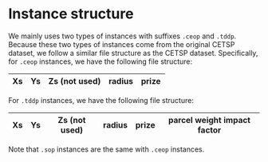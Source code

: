 # Instance structure
We mainly uses two types of instances with suffixes `.ceop` and `.tddp`. Because these two types of instances come from the original CETSP dataset, we follow a similar file structure as the CETSP dataset. Specifically, for `.ceop` instances, we have the following file structure:

| Xs | Ys | Zs (not used) | radius | prize |
|----|----|---------------|--------|-------|

For `.tddp` instances, we have the following file structure:

| Xs | Ys | Zs (not used) | radius | prize | parcel weight impact factor |
|----|----|---------------|--------|-----------------------------|-------|

Note that `.sop` instances are the same with `.ceop` instances.